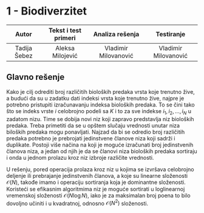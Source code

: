 # 1 - Biodiverzitet

| Autor | Tekst i test primeri | Analiza rеšenja | Testiranje |
|:-:|:-:|:-:|:-:|
| Tadija Šebez | Aleksa Milojević | Vladimir Milovanović | Vladimir Milovanović |

## Glavno rešenje
Kako je cilj odrediti broj različitih bioloških predaka vrsta koje trenutno žive, a budući da su u zadatku dati indeksi vrsta koje trenutno žive, najpre je potrebno pristupiti izračunavanju indeksa bioloških predaka. To se čini tako što se indeks vrste $i$ celobrojno podeli sa $K$ i to za sve indekse $i_1, i_2, \ldots, i_N$ u zadatom nizu. Time se dobija novi niz koji zapravo predstavlja niz bioloških predaka. Treba primetiti da se u opštem slučaju vrednosti unutar niza biloških predaka mogu ponavljati. Najzad da bi se odredio broj različitih predaka potrebno je prebrojati jedinstvene članove niza koji sadrži i duplikate. Postoji više načina na koji je moguće izračunati broj jedinstvenih članova niza, a jedan od njih je da se članovi niza bioloških predaka sortiraju i onda u jednom prolazu kroz niz izbroje različite vrednosti.

U rešenju, pored operacija prolaza kroz niz u kojima se izvršava celobrojno deljenje ili prebrajanje jedinstvenih članova, a koje su linearne složenosti $\mathcal{O}(N)$, takođe imamo i operaciju sortiranja koja je dominantne složenosti. Koristeći se efikasnim algoritmima niz je moguće sortirati u loglinearnoj vremenskoj složenosti $\mathcal{O}(N\log N)$, iako je za maksimalan broj poena to bilo dovoljno učiniti i u kvadratnoj, odnosno $\mathcal{O}(N^2)$ složenosti.
